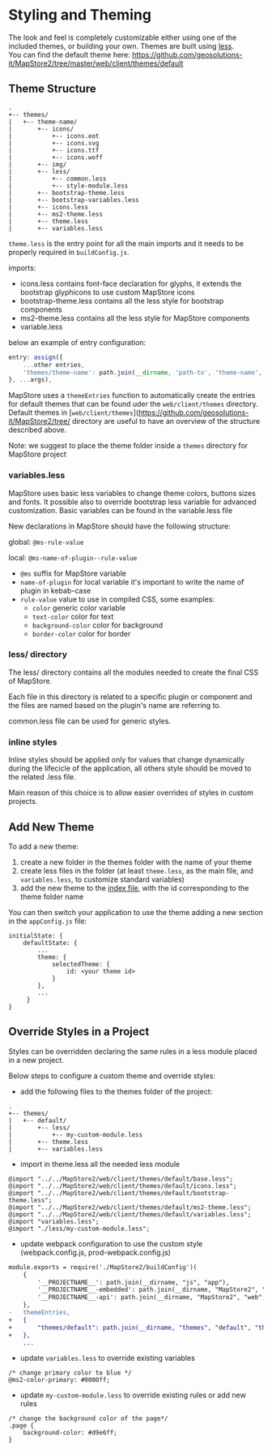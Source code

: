 # Styling and Theming

The look and feel is completely customizable either using one of the included themes, or building your own. Themes are built using [less](http://lesscss.org/).  
You can find the default theme here: https://github.com/geosolutions-it/MapStore2/tree/master/web/client/themes/default

## Theme Structure

```
.
+-- themes/
|   +-- theme-name/
|       +-- icons/
|           +-- icons.eot
|           +-- icons.svg
|           +-- icons.ttf
|           +-- icons.woff
|       +-- img/
|       +-- less/
|           +-- common.less
|           +-- style-module.less
|       +-- bootstrap-theme.less
|       +-- bootstrap-variables.less
|       +-- icons.less
|       +-- ms2-theme.less
|       +-- theme.less
|       +-- variables.less
```

`theme.less` is the entry point for all the main imports and it needs to be properly required in `buildConfig.js`.

imports:
- icons.less contains font-face declaration for glyphs, it extends the bootstrap glyphicons to use custom MapStore icons
- bootstrap-theme.less contains all the less style for bootstrap components
- ms2-theme.less contains all the less style for MapStore components
- variable.less

below an example of entry configuration:
```js
entry: assign({
    ...other entries,
    'themes/theme-name': path.join(__dirname, 'path-to', 'theme-name', 'theme.less')
}, ...args),
```

MapStore uses a `themeEntries` function to automatically create the entries for default themes that can be found uder the `web/client/themes` directory.
Default themes in [`web/client/themes`](https://github.com/geosolutions-it/MapStore2/tree/ directory are useful to have an overview of the structure described above.

Note: we suggest to place the theme folder inside a `themes` directory for MapStore project

### variables.less
MapStore uses basic less variables to change theme colors, buttons sizes and fonts.
It possible also to override bootstrap less variable for advanced customization.
Basic variables can be found in the variable.less file

New declarations in MapStore should have the following structure:

global: `@ms-rule-value`

local: `@ms-name-of-plugin--rule-value`

- `@ms` suffix for MapStore variable
- `name-of-plugin` for local variable it's important to write the name of plugin in kebab-case
- `rule-value` value to use in compiled CSS, some examples:
    - `color` generic color variable
    - `text-color` color for text
    - `background-color` color for background
    - `border-color` color for border

### less/ directory

The less/ directory contains all the modules needed to create the final CSS of MapStore.

Each file in this directory is related to a specific plugin or component and the files are named based on the plugin's name are referring to.

common.less file can be used for generic styles. 

### inline styles

Inline styles should be applied only for values that change dynamically during the lifecicle of the application, all others style should be moved to the related .less file.

Main reason of this choice is to allow easier overrides of styles in custom projects.

## Add New Theme

To add a new theme:     

1. create a new folder in the themes folder with the name of your theme
1. create less files in the folder (at least `theme.less`, as the main file, and `variables.less`, to customize standard variables)
1. add the new theme to the [index file](https://github.com/geosolutions-it/MapStore2/blob/master/web/client/themes/index.js), with the id corresponding to the theme folder name

You can then switch your application to use the theme adding a new section in the `appConfig.js` file:

```
initialState: {
    defaultState: {
        ...
        theme: {
            selectedTheme: {
                id: <your theme id>
            }
        },
        ...
     }
}
```

## Override Styles in a Project

Styles can be overridden declaring the same rules in a less module placed in a new project.

Below steps to configure a custom theme and override styles:

- add the following files to the themes folder of the project:

```
.
+-- themes/
|   +-- default/
|       +-- less/
|           +-- my-custom-module.less
|       +-- theme.less
|       +-- variables.less
```

- import in theme.less all the needed less module

```less
@import "../../MapStore2/web/client/themes/default/base.less";
@import "../../MapStore2/web/client/themes/default/icons.less";
@import "../../MapStore2/web/client/themes/default/bootstrap-theme.less";
@import "../../MapStore2/web/client/themes/default/ms2-theme.less";
@import "../../MapStore2/web/client/themes/default/variables.less";
@import "variables.less";
@import "./less/my-custom-module.less";
```

- update webpack configuration to use the custom style (webpack.config.js, prod-webpack.config.js)

```diff
module.exports = require('./MapStore2/buildConfig')(
    {
        '__PROJECTNAME__': path.join(__dirname, "js", "app"),
        '__PROJECTNAME__-embedded': path.join(__dirname, "MapStore2", "web", "client", "product", "embedded"),
        '__PROJECTNAME__-api': path.join(__dirname, "MapStore2", "web", "client", "product", "api")
    },
-   themeEntries,
+   {
+       "themes/default": path.join(__dirname, "themes", "default", "theme.less")
+   },
    ...
```

- update `variables.less` to override existing variables

```less
/* change primary color to blue */
@ms2-color-primary: #0000ff;
```

- update `my-custom-module.less` to override existing rules or add new rules

```less
/* change the background color of the page*/
.page {
    background-color: #d9e6ff;
}
```
